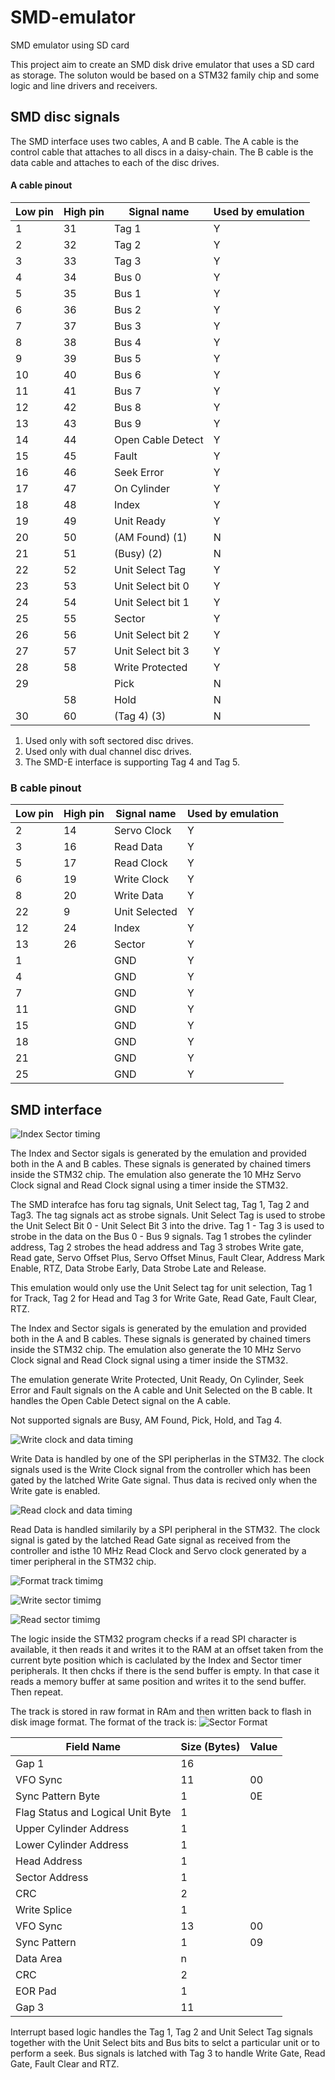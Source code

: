 SMD-emulator
============

SMD emulator using SD card

This project aim to create an SMD disk drive emulator that uses a SD card as storage. The soluton would be based on a STM32 family chip
and some logic and line drivers and receivers.

SMD disc signals
----------------

The SMD interface uses two cables, A and B cable. The A cable is the control cable that attaches to all discs in a daisy-chain.
The B cable is the data cable and attaches to each of the disc drives.

#### A cable pinout

| Low pin | High pin | Signal name       | Used by emulation |
|---------|----------|-------------------|-------------------|
|   1     |   31     | Tag 1             |         Y         |
|   2     |   32     | Tag 2             |         Y         |
|   3     |   33     | Tag 3             |         Y         |
|   4     |   34     | Bus 0             |         Y         |
|   5     |   35     | Bus 1             |         Y         |
|   6     |   36     | Bus 2             |         Y         |
|   7     |   37     | Bus 3             |         Y         |
|   8     |   38     | Bus 4             |         Y         |
|   9     |   39     | Bus 5             |         Y         |
|  10     |   40     | Bus 6             |         Y         |
|  11     |   41     | Bus 7             |         Y         |
|  12     |   42     | Bus 8             |         Y         |
|  13     |   43     | Bus 9             |         Y         |
|  14     |   44     | Open Cable Detect |         Y         |
|  15     |   45     | Fault             |         Y         |
|  16     |   46     | Seek Error        |         Y         |
|  17     |   47     | On Cylinder       |         Y         |
|  18     |   48     | Index             |         Y         |
|  19     |   49     | Unit Ready        |         Y         |
|  20     |   50     | (AM Found)  (1)   |         N         |
|  21     |   51     | (Busy)  (2)       |         N         |
|  22     |   52     | Unit Select Tag   |         Y         |
|  23     |   53     | Unit Select bit 0 |         Y         |
|  24     |   54     | Unit Select bit 1 |         Y         |
|  25     |   55     | Sector            |         Y         |
|  26     |   56     | Unit Select bit 2 |         Y         |
|  27     |   57     | Unit Select bit 3 |         Y         |
|  28     |   58     | Write Protected   |         Y         |
|  29     |          | Pick              |         N         |
|         |   58     | Hold              |         N         |
|  30     |   60     | (Tag 4) (3)       |         N         |

1. Used only with soft sectored disc drives.
2. Used only with dual channel disc drives.
3. The SMD-E interface is supporting Tag 4 and Tag 5.

### B cable pinout

| Low pin | High pin | Signal name       | Used by emulation |
|---------|----------|-------------------|-------------------|
|   2     |   14     | Servo Clock       |         Y         |
|   3     |   16     | Read Data         |         Y         |
|   5     |   17     | Read Clock        |         Y         |
|   6     |   19     | Write Clock       |         Y         |
|   8     |   20     | Write Data        |         Y         |
|  22     |    9     | Unit Selected     |         Y         |
|  12     |   24     | Index             |         Y         |
|  13     |   26     | Sector            |         Y         |
|   1     |          | GND               |         Y         |
|   4     |          | GND               |         Y         |
|   7     |          | GND               |         Y         |
|  11     |          | GND               |         Y         |
|  15     |          | GND               |         Y         |
|  18     |          | GND               |         Y         |
|  21     |          | GND               |         Y         |
|  25     |          | GND               |         Y         |

SMD interface
-------------

![Index Sector timing](http://i.imgur.com/uuZ3x6B.png "Index Sector Timing")

The Index and Sector sigals is generated by the emulation and provided both in the A and B cables. These signals is generated by chained timers inside the STM32 chip. The emulation also generate the 10 MHz Servo Clock signal and Read Clock signal using a timer inside the STM32.



The SMD interafce has foru tag signals, Unit Select tag, Tag 1, Tag 2 and Tag3. The tag signals act as strobe signals. Unit Select Tag is used to strobe the Unit Select Bit 0 - Unit Select Bit 3 into the drive. Tag 1 - Tag 3 is used to strobe in the data on the Bus 0 - Bus 9 signals. Tag 1 strobes the cylinder address, Tag 2 strobes the head address and Tag 3 strobes Write gate, Read gate, Servo Offset Plus, Servo Offset Minus, Fault Clear, Address Mark Enable, RTZ, Data Strobe Early, Data Strobe Late and Release.

This emulation would only use the Unit Select tag for unit selection,  Tag 1 for Track, Tag 2 for Head and Tag 3 for Write Gate, Read Gate, Fault Clear, RTZ.

The Index and Sector sigals is generated by the emulation and provided both in the A and B cables. These signals is generated by chained timers inside the STM32 chip. The emulation also generate the 10 MHz Servo Clock signal and Read Clock signal using a timer inside the STM32.

The emulation generate Write Protected, Unit Ready, On Cylinder, Seek Error and Fault signals on the A cable and Unit Selected on the B cable. It handles the Open Cable Detect signal on the A cable.

Not supported signals are Busy, AM Found, Pick, Hold, and Tag 4.

![Write clock and data timing](http://i.imgur.com/2zWGFky.png "Write clock and data timing")

Write Data is handled by one of the SPI peripherlas in the STM32. The clock signals used is the Write Clock signal from the controller which has been gated by the latched Write Gate signal. Thus data is recived only when the Write gate is enabled.

![Read clock and data timing](http://i.imgur.com/oeRLdh0.png "Read clock and data timing")

Read Data is handled similarily by a SPI peripheral in the STM32. The clock signal is gated by the latched Read Gate signal as received from the controller and isthe 10 MHz Read Clock and Servo clock generated by a timer peripheral in the STM32 chip. 

![Format track timimg](http://i.imgur.com/1zJVYCS.png "Format track timing")

![Write sector timimg](http://i.imgur.com/4gdz9nc.png "Write sector timing")

![Read sector timimg](http://i.imgur.com/QNRXla0.png "Read sector timing")

The logic inside the STM32 program checks if a read SPI character is available, it then reads it and writes it to the RAM at an offset taken from the current byte position which is caclulated by the Index and Sector timer peripherals. It then chcks if there is the send buffer is empty. In that case it reads a memory buffer at same position and writes it to the send buffer. Then repeat.

The track is stored in raw format in RAm and then written back to flash in disk image format. The format of the track is:
![Sector Format](http://i.imgur.com/7pC46Qv.png "Sector format")

| Field Name                        | Size (Bytes) | Value |
|-----------------------------------|--------------|-------|
| Gap 1                             | 16           |       |
| VFO Sync                          | 11           | 00    |
| Sync Pattern Byte                 | 1            | 0E    |
| Flag Status and Logical Unit Byte | 1            |       |
| Upper Cylinder Address            | 1            |       |
| Lower Cylinder Address            | 1            |       |
| Head Address                      | 1            |       |
| Sector Address                    | 1            |       |
| CRC                               | 2            |       |
| Write Splice                      | 1            |       |
| VFO Sync                          | 13           | 00    |
| Sync Pattern                      | 1            | 09    |
| Data Area                         | n            |       |
| CRC                               | 2            |       |
| EOR Pad                           | 1            |       |
| Gap 3                             | 11           |       |

Interrupt based logic handles the Tag 1, Tag 2 and Unit Select Tag signals together with the Unit Select bits and Bus bits to selct a particular unit or to perform a seek. Bus signals is latched with Tag 3 to handle Write Gate, Read Gate, Fault Clear and RTZ.
